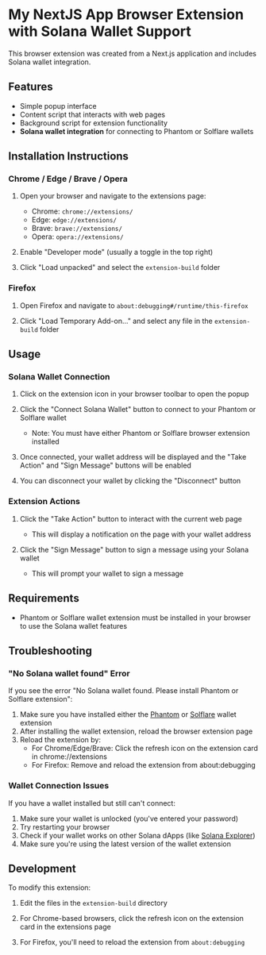 # My NextJS App Browser Extension with Solana Wallet Support

This browser extension was created from a Next.js application and includes Solana wallet integration.

## Features

- Simple popup interface
- Content script that interacts with web pages
- Background script for extension functionality
- **Solana wallet integration** for connecting to Phantom or Solflare wallets

## Installation Instructions

### Chrome / Edge / Brave / Opera

1. Open your browser and navigate to the extensions page:
   - Chrome: `chrome://extensions/`
   - Edge: `edge://extensions/`
   - Brave: `brave://extensions/`
   - Opera: `opera://extensions/`

2. Enable "Developer mode" (usually a toggle in the top right)

3. Click "Load unpacked" and select the `extension-build` folder

### Firefox

1. Open Firefox and navigate to `about:debugging#/runtime/this-firefox`

2. Click "Load Temporary Add-on..." and select any file in the `extension-build` folder

## Usage

### Solana Wallet Connection

1. Click on the extension icon in your browser toolbar to open the popup

2. Click the "Connect Solana Wallet" button to connect to your Phantom or Solflare wallet
   - Note: You must have either Phantom or Solflare browser extension installed

3. Once connected, your wallet address will be displayed and the "Take Action" and "Sign Message" buttons will be enabled

4. You can disconnect your wallet by clicking the "Disconnect" button

### Extension Actions

1. Click the "Take Action" button to interact with the current web page
   - This will display a notification on the page with your wallet address

2. Click the "Sign Message" button to sign a message using your Solana wallet
   - This will prompt your wallet to sign a message

## Requirements

- Phantom or Solflare wallet extension must be installed in your browser to use the Solana wallet features

## Troubleshooting

### "No Solana wallet found" Error

If you see the error "No Solana wallet found. Please install Phantom or Solflare extension":

1. Make sure you have installed either the [Phantom](https://phantom.app/) or [Solflare](https://solflare.com/) wallet extension
2. After installing the wallet extension, reload the browser extension page
3. Reload the extension by:
   - For Chrome/Edge/Brave: Click the refresh icon on the extension card in chrome://extensions
   - For Firefox: Remove and reload the extension from about:debugging

### Wallet Connection Issues

If you have a wallet installed but still can't connect:

1. Make sure your wallet is unlocked (you've entered your password)
2. Try restarting your browser
3. Check if your wallet works on other Solana dApps (like [Solana Explorer](https://explorer.solana.com/))
4. Make sure you're using the latest version of the wallet extension

## Development

To modify this extension:

1. Edit the files in the `extension-build` directory

2. For Chrome-based browsers, click the refresh icon on the extension card in the extensions page

3. For Firefox, you'll need to reload the extension from `about:debugging` 